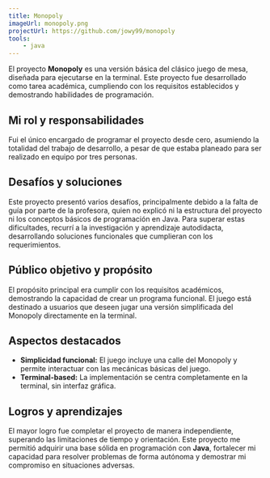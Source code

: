 ```yaml
---
title: Monopoly
imageUrl: monopoly.png
projectUrl: https://github.com/jowy99/monopoly
tools:
    - java
---
```

El proyecto **Monopoly** es una versión básica del clásico juego de mesa, diseñada para ejecutarse en la terminal. Este proyecto fue desarrollado como tarea académica, cumpliendo con los requisitos establecidos y demostrando habilidades de programación.

## Mi rol y responsabilidades

Fui el único encargado de programar el proyecto desde cero, asumiendo la totalidad del trabajo de desarrollo, a pesar de que estaba planeado para ser realizado en equipo por tres personas.

## Desafíos y soluciones

Este proyecto presentó varios desafíos, principalmente debido a la falta de guía por parte de la profesora, quien no explicó ni la estructura del proyecto ni los conceptos básicos de programación en Java. Para superar estas dificultades, recurrí a la investigación y aprendizaje autodidacta, desarrollando soluciones funcionales que cumplieran con los requerimientos.

## Público objetivo y propósito

El propósito principal era cumplir con los requisitos académicos, demostrando la capacidad de crear un programa funcional. El juego está destinado a usuarios que deseen jugar una versión simplificada del Monopoly directamente en la terminal.

## Aspectos destacados

- **Simplicidad funcional:** El juego incluye una calle del Monopoly y permite interactuar con las mecánicas básicas del juego.  
- **Terminal-based:** La implementación se centra completamente en la terminal, sin interfaz gráfica.

## Logros y aprendizajes

El mayor logro fue completar el proyecto de manera independiente, superando las limitaciones de tiempo y orientación. Este proyecto me permitió adquirir una base sólida en programación con **Java**, fortalecer mi capacidad para resolver problemas de forma autónoma y demostrar mi compromiso en situaciones adversas.
